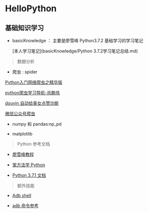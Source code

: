 # HelloPython

## 基础知识学习

 -  basicKnowledge ： 主要是廖雪峰 Python3.7.2 基础学习的学习笔记

    [本人学习笔记](basicKnowledge/Python 3.7.2学习笔记总结.md)










> 数据分析

-  爬虫 : spider

[Python入门网络爬虫之精华版](https://github.com/lining0806/PythonSpiderNotes)

[python爬虫学习导航-肖鹏伟](https://blog.csdn.net/qq_40147863/article/details/85303579)

[douyin 自动给美女点赞功能](https://github.com/wangshub/Douyin-Bot)

[微信公众号爬虫](https://github.com/wonderfulsuccess/weixin_crawler)

- numpy 和 pandas:np_pd



- matplotlib




> Python 参考文档

- [廖雪峰教程](https://www.liaoxuefeng.com/wiki/0014316089557264a6b348958f449949df42a6d3a2e542c000)

- [笨方法学 Python](https://github.com/521xueweihan/python)

- [Python 3.7.1 文档](https://docs.python.org/3/library/)


> 额外技能

- [Adb shell](http://adbshell.com/)

- [adb 命令参考](https://juejin.im/post/5bfbc44ce51d4540df5eee49)


